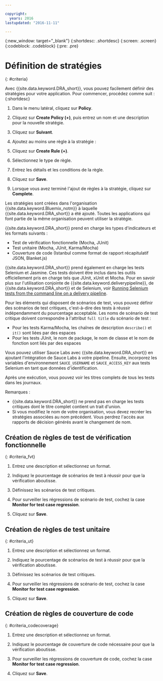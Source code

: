 ```yaml
---

copyright:
  years: 2016
lastupdated: "2016-11-11"

---
```


{:new_window: target="_blank"}
{:shortdesc: .shortdesc}
{:screen: .screen}
{:codeblock: .codeblock}
{:pre: .pre}

# Définition de stratégies
{: #criteria}

Avec {{site.data.keyword.DRA_short}}, vous pouvez facilement définir des stratégies pour votre application. Pour commencer, procédez comme suit :
{:shortdesc}

1. Dans le menu latéral, cliquez sur **Policy**.

2. Cliquez sur **Create Policy (+)**, puis entrez un nom et une description pour la nouvelle stratégie.

3. Cliquez sur **Suivant**.

4. Ajoutez au moins une règle à la stratégie :
  1. Cliquez sur **Create Rule (+)**.
  2. Sélectionnez le type de règle.
  3. Entrez les détails et les conditions de la règle.
  4. Cliquez sur **Save**.

5. Lorsque vous avez terminé l'ajout de règles à la stratégie, cliquez sur **Complete**.

Les stratégies sont créées dans l'organisation {{site.data.keyword.Bluemix_notm}} à laquelle {{site.data.keyword.DRA_short}} a été ajouté. Toutes les applications qui font partie de la même organisation peuvent utiliser la stratégie.

{{site.data.keyword.DRA_short}} prend en charge les types d'indicateurs et les formats suivants :

* Test de vérification fonctionnelle (Mocha, JUnit)
* Test unitaire (Mocha, JUnit, Karma/Mocha)
* Couverture de code (Istanbul comme format de rapport récapitulatif JSON, Blanket.js)

{{site.data.keyword.DRA_short}} prend également en charge les tests Selenium et Jasmine. Ces tests doivent être inclus dans les outils officiellement pris en charge tels que JUnit, xUnit et Mocha. Pour en savoir plus sur l'utilisation conjointe de {{site.data.keyword.deliverypipeline}}, de {{site.data.keyword.DRA_short}} et de Selenium, voir [Running Selenium tests from the command line on a delivery pipeline](https://developer.ibm.com/devops-services/2016/07/21/running-selenium-tests-command-line-delivery-pipeline/).

Pour les éléments qui disposent de scénarios de test, vous pouvez définir des scénarios de test critiques, c'est-à-dire des tests à réussir
indépendamment du pourcentage acceptable. Les noms de scénario de test critique doivent correspondre à l'attribut `full title` du scénario de test :    
* Pour les tests Karma/Mocha, les chaînes de description `describe()` et `it()` sont liées par des espaces
* Pour les tests JUnit, le nom de package, le nom de classe et le nom de fonction sont liés par des espaces    

Vous pouvez utiliser Sauce Labs avec {{site.data.keyword.DRA_short}} en ajoutant l'intégration de Sauce Labs à votre pipeline. Ensuite, incorporez les variables
d'environnement `SAUCE_USERNAME` et `SAUCE_ACCESS_KEY` aux tests Selenium en tant que données d'identification.

Après une exécution, vous pouvez voir les titres complets de tous les tests dans les journaux.  

Remarques :
* {{site.data.keyword.DRA_short}} ne prend pas en charge les tests critiques dont le titre complet contient un trait d'union.    
* Si vous modifiez le nom de votre organisation, vous devez recréer les stratégies associées au nom précédent. Vous perdrez l'accès aux
rapports de décision générés avant le changement de nom.

## Création de règles de test de vérification fonctionnelle
{: #criteria_fvt}

1. Entrez une description et sélectionnez un format.

2. Indiquez le pourcentage de scénarios de test à réussir pour que la vérification aboutisse.

3. Définissez les scénarios de test critiques.

4. Pour surveiller les régressions de scénario de test, cochez la case **Monitor for test case regression**.

5. Cliquez sur **Save**.


## Création de règles de test unitaire
{: #criteria_ut}

1. Entrez une description et sélectionnez un format.

2. Indiquez le pourcentage de scénarios de test à réussir pour que la vérification aboutisse.

3. Définissez les scénarios de test critiques.

4. Pour surveiller les régressions de scénario de test, cochez la case **Monitor for test case regression**.

5. Cliquez sur **Save**.


## Création de règles de couverture de code
{: #criteria_codecoverage}

1. Entrez une description et sélectionnez un format.

2. Indiquez le pourcentage de couverture de code nécessaire pour que la vérification aboutisse.

3. Pour surveiller les régressions de couverture de code, cochez la case **Monitor for test case regression**.

4. Cliquez sur **Save**.
